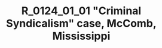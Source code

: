 ---
layout: manifest
title: R_0124_01_01 &quot;Criminal Syndicalism&quot; case, McComb, Mississippi
manifest_name: r_0124_01_01-criminal-syndicalism-case-mccomb-mississippi
---